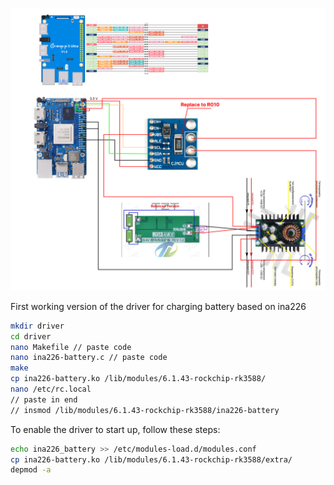 ![schematic](./Image.png)

First working version of the driver for charging battery based on ina226

```bash
mkdir driver
cd driver
nano Makefile // paste code
nano ina226-battery.c // paste code
make
cp ina226-battery.ko /lib/modules/6.1.43-rockchip-rk3588/
nano /etc/rc.local 
// paste in end 
// insmod /lib/modules/6.1.43-rockchip-rk3588/ina226-battery
```
To enable the driver to start up, follow these steps:

```bash
echo ina226_battery >> /etc/modules-load.d/modules.conf
cp ina226-battery.ko /lib/modules/6.1.43-rockchip-rk3588/extra/
depmod -a
```

